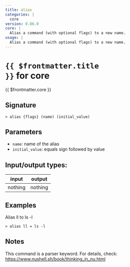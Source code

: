 ```yaml
---
title: alias
categories: |
  core
version: 0.86.0
core: |
  Alias a command (with optional flags) to a new name.
usage: |
  Alias a command (with optional flags) to a new name.
---
```

<!-- This file is automatically generated. Please edit the command in https://github.com/nushell/nushell instead. -->

# <code>{{ $frontmatter.title }}</code> for core

<div class='command-title'>{{ $frontmatter.core }}</div>

## Signature

```> alias {flags} (name) (initial_value)```

## Parameters

 -  `name`: name of the alias
 -  `initial_value`: equals sign followed by value


## Input/output types:

| input   | output  |
| ------- | ------- |
| nothing | nothing |

## Examples

Alias ll to ls -l
```nu
> alias ll = ls -l

```

## Notes
This command is a parser keyword. For details, check:
  https://www.nushell.sh/book/thinking_in_nu.html